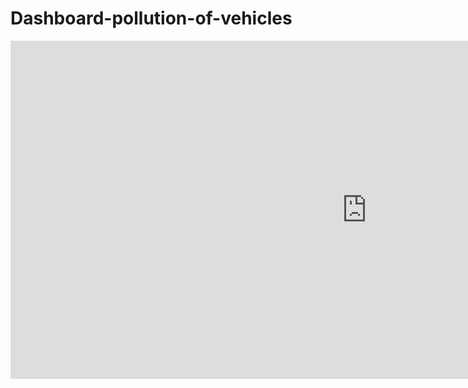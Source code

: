 # Dashboard-pollution-of-vehicles
<iframe title="Programa mejorar" width="1140" height="541.25" src="https://app.powerbi.com/reportEmbed?reportId=6c0dcc70-5b29-488a-b5ac-a187cdf0d3e6&autoAuth=true&ctid=dfab4a7a-97fa-4dc1-a957-c0e244726345" frameborder="0" allowFullScreen="true"></iframe>
